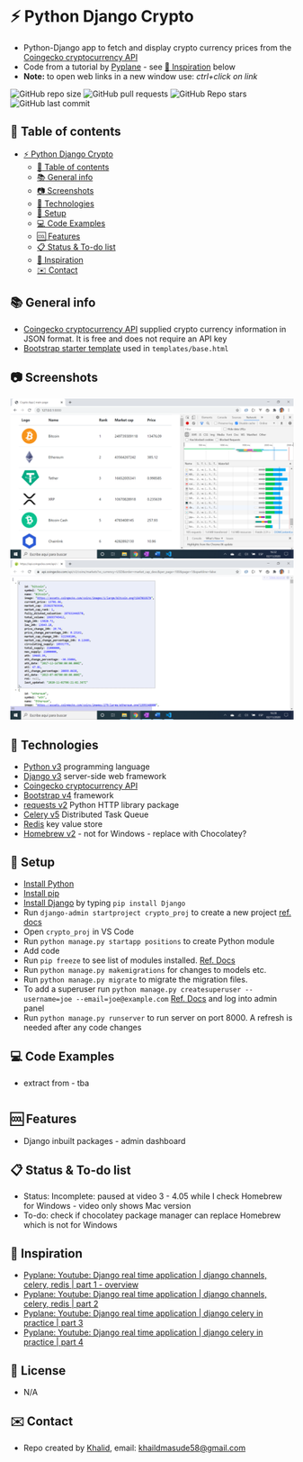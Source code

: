 # :zap: Python Django Crypto

* Python-Django app to fetch and display crypto currency prices from the [Coingecko cryptocurrency API](https://www.coingecko.com/en/api)
* Code from a tutorial by [Pyplane](https://www.youtube.com/channel/UCQtHyVB4O4Nwy1ff5qQnyRw) - see [:clap: Inspiration](#clap-inspiration) below
* **Note:** to open web links in a new window use: _ctrl+click on link_

![GitHub repo size](https://img.shields.io/github/repo-size/AndrewJBateman/python-django-crypto?style=plastic)
![GitHub pull requests](https://img.shields.io/github/issues-pr/AndrewJBateman/python-django-crypto?style=plastic)
![GitHub Repo stars](https://img.shields.io/github/stars/AndrewJBateman/python-django-crypto?style=plastic)
![GitHub last commit](https://img.shields.io/github/last-commit/AndrewJBateman/python-django-crypto?style=plastic)


## :page_facing_up: Table of contents

* [:zap: Python Django Crypto](#zap-python-django-crypto)
  * [:page_facing_up: Table of contents](#page_facing_up-table-of-contents)
  * [:books: General info](#books-general-info)
  * [:camera: Screenshots](#camera-screenshots)
  * [:signal_strength: Technologies](#signal_strength-technologies)
  * [:floppy_disk: Setup](#floppy_disk-setup)
  * [:computer: Code Examples](#computer-code-examples)
  * [:cool: Features](#cool-features)
  * [:clipboard: Status & To-do list](#clipboard-status--to-do-list)
  * [:clap: Inspiration](#clap-inspiration)
  * [:envelope: Contact](#envelope-contact)

## :books: General info

* [Coingecko cryptocurrency API](https://www.coingecko.com/en/api) supplied crypto currency information in JSON format. It is free and does not require an API key
* [Bootstrap starter template](https://getbootstrap.com/docs/4.3/getting-started/introduction/) used in `templates/base.html`

## :camera: Screenshots

![screen print](./img/main.png)
![screen print](./img/coingecko.png)

## :signal_strength: Technologies

* [Python v3](https://www.python.org/) programming language
* [Django v3](https://www.djangoproject.com/) server-side web framework
* [Coingecko cryptocurrency API](https://www.coingecko.com/en/api)
* [Bootstrap v4](https://getbootstrap.com/docs/4.5/getting-started/introduction/) framework
* [requests v2](https://pypi.org/project/requests/) Python HTTP library package
* [Celery v5](https://pypi.org/project/celery/) Distributed Task Queue
* [Redis](https://redislabs.com/) key value store
* [Homebrew v2](https://brew.sh/2019/02/02/homebrew-2.0.0/) - not for Windows - replace with Chocolatey?

## :floppy_disk: Setup

* [Install Python](https://docs.python-guide.org/starting/installation/)
* [Install pip](https://docs.python-guide.org/dev/virtualenvs/#installing-pipenv)
* [Install Django](https://docs.djangoproject.com/en/3.1/howto/windows/) by typing `pip install Django`
* Run `django-admin startproject crypto_proj` to create a new project [ref. docs](https://docs.djangoproject.com/en/3.1/intro/tutorial01/)
* Open `crypto_proj` in VS Code
* Run `python manage.py startapp positions` to create Python module
* Add code
* Run `pip freeze` to see list of modules installed. [Ref. Docs](https://pip.pypa.io/en/stable/reference/pip_freeze/)
* Run `python manage.py makemigrations` for changes to models etc.
* Run `python manage.py migrate` to migrate the migration files.
* To add a superuser run `python manage.py createsuperuser --username=joe --email=joe@example.com` [Ref. Docs](https://docs.djangoproject.com/en/3.1/topics/auth/default/) and log into admin panel
* Run `python manage.py runserver` to run server on port 8000. A refresh is needed after any code changes

## :computer: Code Examples

* extract from - tba

```python

```

## :cool: Features

* Django inbuilt packages - admin dashboard

## :clipboard: Status & To-do list

* Status: Incomplete: paused at video 3 - 4.05 while I check Homebrew for Windows - video only shows Mac version
* To-do: check if chocolatey package manager can replace Homebrew which is not for Windows

## :clap: Inspiration

* [Pyplane: Youtube: Django real time application | django channels, celery, redis | part 1 - overview](https://www.youtube.com/watch?v=Ib8UwwnPYsE)
* [Pyplane: Youtube: Django real time application | django channels, celery, redis | part 2](https://www.youtube.com/watch?v=YQRg5Mrg1oY)
* [Pyplane: Youtube: Django real time application | django celery in practice | part 3](https://www.youtube.com/watch?v=DhscKT1t8Vs)
* [Pyplane: Youtube: Django real time application | django celery in practice | part 4](https://www.youtube.com/watch?v=wfVwApNPcHs)

## :file_folder: License

* N/A

## :envelope: Contact

* Repo created by [Khalid](https://github.com/khaildmasude808), email: khaildmasude58@gmail.com
